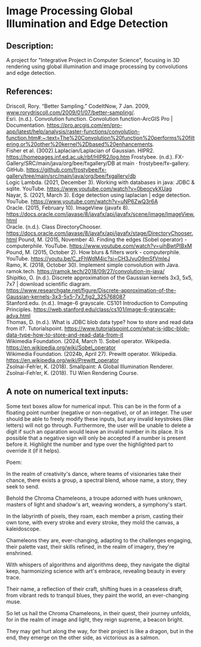 # Image Processing Global Illumination and Edge Detection

## Description:  
A project for "Integrative Project in Computer Science", focusing in 3D rendering using global illumination and image processing by convolutions and edge detection.


## References:  
Driscoll, Rory. “Better Sampling.” CodeItNow, 7 Jan. 2009, www.rorydriscoll.com/2009/01/07/better-sampling/.  
Esri. (n.d.). Convolution function. Convolution function-ArcGIS Pro | Documentation. https://pro.arcgis.com/en/pro-app/latest/help/analysis/raster-functions/convolution-function.htm#:~:text=The%20Convolution%20function%20performs%20filtering,or%20other%20kernel%2Dbased%20enhancements.   
Fisher et al. (3002).Laplacian/Laplacian of Gaussian. HIPR2. https://homepages.inf.ed.ac.uk/rbf/HIPR2/log.htm
Frostybee. (n.d.). FX-Gallery/SRC/main/java/org/bee/fxgallery/DB at main · frostybee/fx-gallery. GitHub. https://github.com/frostybee/fx-gallery/tree/main/src/main/java/org/bee/fxgallery/db  
Logic Lambda. (2021, December 3). Working with databases in java: JDBC & sqlite. YouTube. https://www.youtube.com/watch?v=0beocykXUag   
Nayar, S. (2021, March 3). Edge detection using laplacian | edge detection. YouTube. https://www.youtube.com/watch?v=uNP6ZwQ3r6A   
Oracle. (2015, February 10). ImageView (javafx 8). https://docs.oracle.com/javase/8/javafx/api/javafx/scene/image/ImageView.html   
Oracle. (n.d.). Class DirectoryChooser. https://docs.oracle.com/javase/8/javafx/api/javafx/stage/DirectoryChooser.html
Pound, M. (2015, November 4). Finding the edges (Sobel operator) - computerphile. YouTube. https://www.youtube.com/watch?v=uihBwtPIBxM   
Pound, M. (2015, October 2). How blurs & filters work - computerphile. YouTube. https://youtu.be/C_zFhWdM4ic?si=CH3JvuO9mSfVmleJ   
Ramo, K. (2018, October 30). Implement simple convolution with Java. ramok.tech. https://ramok.tech/2018/09/27/convolution-in-java/   
Shipitko, O. (n.d.). Discrete approximation of the Gaussian kernels 3x3, 5x5, 7x7 | download scientific diagram. https://www.researchgate.net/figure/Discrete-approximation-of-the-Gaussian-kernels-3x3-5x5-7x7_fig2_325768087   
Stanford.edu. (n.d.). Image-6 grayscale. CS101 Introduction to Computing Principles. https://web.stanford.edu/class/cs101/image-6-grayscale-adva.html   
Thomas, D. (n.d.). What is JDBC blob data type? how to store and read data from it?. Tutorialspoint. https://www.tutorialspoint.com/what-is-jdbc-blob-data-type-how-to-store-and-read-data-from-it   
Wikimedia Foundation. (2024, March 1). Sobel operator. Wikipedia. https://en.wikipedia.org/wiki/Sobel_operator   
Wikimedia Foundation. (2024b, April 27). Prewitt operator. Wikipedia. https://en.wikipedia.org/wiki/Prewitt_operator   
Zsolnai-Feh’er, K. (2018). Smallpaint: A Global Illumination Renderer.  
Zsolnai-Feh’er, K. (2018). TU Wien Rendering Course.  

## A note on numerical text inputs:  
Some text boxes allow for numerical input. This can be in the form of a floating point number (negative or non-negative), or of an integer. 
The user should be able to freely modify these inputs, but any invalid keystrokes (like letters) will not go through. 
Furthermore, the user will be unable to delete a digit if such an oparation would leave an invalid number in its place.
It is possible that a negative sign will only be accepted if a number is present before it. 
Highlight the number and type over the highlighted part to override it (if it helps).

Poem:
 
In the realm of creativity's dance, where teams of visionaries take their chance, there exists a group, a spectral blend, whose name, a story, they seek to send.

Behold the Chroma Chameleons, a troupe adorned with hues unknown, masters of light and shadow's art, weaving wonders, a symphony's start.

In the labyrinth of pixels, they roam, each member a prism, casting their own tone, with every stroke and every stroke, they mold the canvas, a kaleidoscope.

Chameleons they are, ever-changing, adapting to the challenges engaging, their palette vast, their skills refined, in the realm of imagery, they're enshrined.

With whispers of algorithms and algorithms deep, they navigate the digital keep, harmonizing science with art's embrace, revealing beauty in every trace.

Their name, a reflection of their craft, shifting hues in a ceaseless draft, from vibrant reds to tranquil blues, they paint the world, an ever-changing muse.

So let us hail the Chroma Chameleons, in their quest, their journey unfolds, for in the realm of image and light, they reign supreme, a beacon bright.

They may get hurt along the way, for their project is like a dragon, but in the end, they emerge on the other side, as victorious as a salmon.
